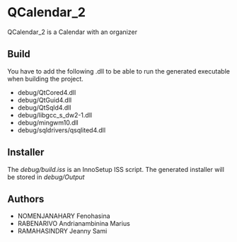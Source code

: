 QCalendar_2
===========

QCalendar_2 is a Calendar with an organizer

Build
--------

You have to add the following .dll to be able to run the generated executable
when building the project.

* debug/QtCored4.dll
* debug/QtGuid4.dll
* debug/QtSqld4.dll
* debug/libgcc_s_dw2-1.dll
* debug/mingwm10.dll
* debug/sqldrivers/qsqlited4.dll

Installer
----------

The *debug/build.iss* is an InnoSetup ISS script.
The generated installer will be stored in *debug/Output*

Authors
--------

* NOMENJANAHARY Fenohasina
* RABENARIVO Andrianambinina Marius
* RAMAHASINDRY Jeanny Sami
